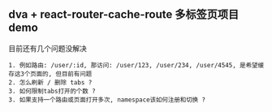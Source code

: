 ## dva + react-router-cache-route 多标签页项目demo

目前还有几个问题没解决

```
1. 例如路由: /user/:id, 那访问: /user/123, /user/234, /user/4545, 是希望缓存这3个页面的, 但目前有问题
2. 怎么刷新 / 删除 tabs ?
3. 如何限制tabs打开的个数 ?
3. 如果支持一个路由或页面打开多次, namespace该如何注册和切换 ?
```
